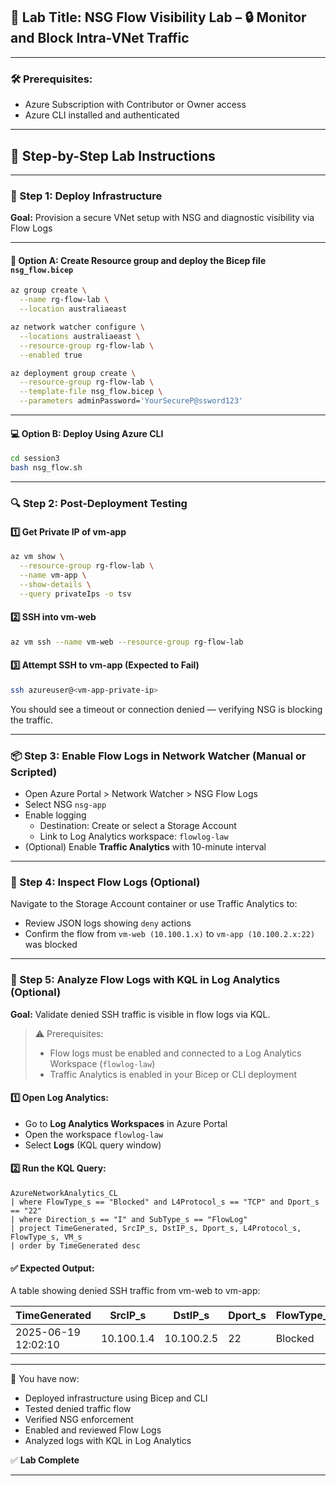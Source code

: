 ## 🧪 Lab Title: NSG Flow Visibility Lab – 🔒 Monitor and Block Intra-VNet Traffic

---

### 🛠️ Prerequisites:

- Azure Subscription with Contributor or Owner access
- Azure CLI installed and authenticated

---

## 🧭 Step-by-Step Lab Instructions

---

### 🚀 Step 1: Deploy Infrastructure

**Goal:** Provision a secure VNet setup with NSG and diagnostic visibility via Flow Logs

---

#### 🧱 Option A: Create Resource group and deploy the Bicep file `nsg_flow.bicep`

```bash
az group create \
  --name rg-flow-lab \
  --location australiaeast

az network watcher configure \
  --locations australiaeast \
  --resource-group rg-flow-lab \
  --enabled true

az deployment group create \
  --resource-group rg-flow-lab \
  --template-file nsg_flow.bicep \
  --parameters adminPassword='YourSecureP@ssword123'
```

---

#### 💻 Option B: Deploy Using Azure CLI

```bash
cd session3
bash nsg_flow.sh
```
---

### 🔍 Step 2: Post-Deployment Testing

#### 1️⃣ Get Private IP of vm-app

```bash
az vm show \
  --resource-group rg-flow-lab \
  --name vm-app \
  --show-details \
  --query privateIps -o tsv
```

#### 2️⃣ SSH into vm-web

```bash
az vm ssh --name vm-web --resource-group rg-flow-lab
```

#### 3️⃣ Attempt SSH to vm-app (Expected to Fail)

```bash
ssh azureuser@<vm-app-private-ip>
```

You should see a timeout or connection denied — verifying NSG is blocking the traffic.

---

### 📦 Step 3: Enable Flow Logs in Network Watcher (Manual or Scripted)

- Open Azure Portal > Network Watcher > NSG Flow Logs
- Select NSG `nsg-app`
- Enable logging
  - Destination: Create or select a Storage Account
  - Link to Log Analytics workspace: `flowlog-law`
- (Optional) Enable **Traffic Analytics** with 10-minute interval

---

### 📂 Step 4: Inspect Flow Logs (Optional)

Navigate to the Storage Account container or use Traffic Analytics to:
- Review JSON logs showing `deny` actions
- Confirm the flow from `vm-web (10.100.1.x)` to `vm-app (10.100.2.x:22)` was blocked

---

### 🧪 Step 5: Analyze Flow Logs with KQL in Log Analytics (Optional)

**Goal:** Validate denied SSH traffic is visible in flow logs via KQL.

> ⚠️ Prerequisites:
> - Flow logs must be enabled and connected to a Log Analytics Workspace (`flowlog-law`)
> - Traffic Analytics is enabled in your Bicep or CLI deployment

#### 1️⃣ Open Log Analytics:
- Go to **Log Analytics Workspaces** in Azure Portal
- Open the workspace `flowlog-law`
- Select **Logs** (KQL query window)

#### 2️⃣ Run the KQL Query:
```kql
AzureNetworkAnalytics_CL
| where FlowType_s == "Blocked" and L4Protocol_s == "TCP" and Dport_s == "22"
| where Direction_s == "I" and SubType_s == "FlowLog"
| project TimeGenerated, SrcIP_s, DstIP_s, Dport_s, L4Protocol_s, FlowType_s, VM_s
| order by TimeGenerated desc
```

#### ✅ Expected Output:
A table showing denied SSH traffic from vm-web to vm-app:

| TimeGenerated       | SrcIP_s       | DstIP_s       | Dport_s | FlowType_s | VM_s    |
|---------------------|---------------|---------------|---------|------------|---------|
| 2025-06-19 12:02:10 | 10.100.1.4    | 10.100.2.5    | 22      | Blocked    | vm-web  |

---

🎯 You have now:
- Deployed infrastructure using Bicep and CLI
- Tested denied traffic flow
- Verified NSG enforcement
- Enabled and reviewed Flow Logs
- Analyzed logs with KQL in Log Analytics

✅ **Lab Complete**

---




